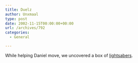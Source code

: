 ```yaml
---
title: Duelz
author: Unxmaal
type: post
date: 2002-11-15T00:00:00+00:00
url: /archives/792
categories:
  - General

---
```

While helping Daniel move, we uncovered a box of [lightsabers][1].

 [1]: http://networkgeek.org/~djpowell/cam/unxdpsabers.jpg